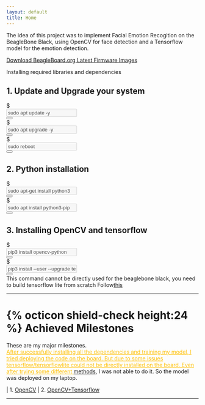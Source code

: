 ```yaml
---
layout: default
title: Home
---
```


<!-- <div class="text-center">
    <a href="https://elinux.org/BeagleBoard/GSoC/2020_Projects/Cape_Compatibility" target="_blank">
        <img src="public/projectBanner.png" class="border border-danger rounded img-fluid" alt="banner">
    </a>
</div> -->

<p class="text-center message border border-warning bg-dark text-warning">
    The idea of this project was to implement Facial Emotion Recogition on the BeagleBone Black,
    using OpenCV for face detection and a Tensorflow model for the emotion detection. 
</p>

<a href="https://beagleboard.org/latest-images" 
    class="btn btn-warning btn-block text-dark" 
    role="button" aria-pressed="true" target="_blank">
    Download BeagleBoard.org Latest Firmware Images
</a>


<div class="card">
  <div class="card-header bg-dark text-light text-center">
    Installing required libraries and dependencies
  </div>
  <div class="card-body">
    <!-- Section A -->
    <h2 class="card-title">1. Update and Upgrade your system</h2>
    <!-- Step 1 -->
    <div class="input-group mb-3">
        <div class="input-group-prepend">
            <span class="input-group-text" id="inputGroup-sizing-sm">&#36;</span>
        </div>
        <input type="text" class="bg-light form-control" value="sudo apt update -y" id="A1" disabled>
        <div class="input-group-append">
            <button class="btn btn-outline-secondary copy" type="button" onclick="copy2Clipboard('A1')"><span class="fa fa-copy"></span></button>
        </div>
    </div>
    <!-- Step 2 -->
    <div class="input-group mb-3">
        <div class="input-group-prepend">
            <span class="input-group-text" id="inputGroup-sizing-sm">&#36;</span>
        </div>
        <input type="text" class="bg-light form-control" value="sudo apt upgrade -y" id="A2" disabled>
        <div class="input-group-append">
            <button class="btn btn-outline-secondary copy" type="button" onclick="copy2Clipboard('A2')"><span class="fa fa-copy"></span></button>
        </div>
    </div>
    <!-- Step 3 -->
    <div class="input-group mb-3">
        <div class="input-group-prepend">
            <span class="input-group-text" id="inputGroup-sizing-sm">&#36;</span>
        </div>
        <input type="text" class="bg-light form-control" value="sudo reboot" id="A3" disabled>
        <div class="input-group-append">
            <button class="btn btn-outline-secondary copy" type="button" onclick="copy2Clipboard('A3')"><span class="fa fa-copy"></span></button>
        </div>
    </div>
    <!-- Section B -->
    <h2 class="card-title">2. Python installation</h2>
    <!-- Step 1 -->
    <div class="input-group mb-3">
        <div class="input-group-prepend">
            <span class="input-group-text" id="inputGroup-sizing-sm">&#36;</span>
        </div>
        <input type="text" class="bg-light form-control" value="sudo apt-get install python3" id="B1" disabled>
        <div class="input-group-append">
            <button class="btn btn-outline-secondary copy" type="button" onclick="copy2Clipboard('B1')"><span class="fa fa-copy"></span></button>
        </div>
    </div>
    <!-- Step 2 -->
    <div class="input-group mb-3">
        <div class="input-group-prepend">
            <span class="input-group-text" id="inputGroup-sizing-sm">&#36;</span>
        </div>
        <input type="text" class="bg-light form-control" value="sudo apt install python3-pip" id="B2" disabled>
        <div class="input-group-append">
            <button class="btn btn-outline-secondary copy" type="button" onclick="copy2Clipboard('B2')"><span class="fa fa-copy"></span></button>
        </div>
    </div>
    <!-- Section C -->
    <h2 class="card-title">3. Installing OpenCV and tensorflow</h2>
    <!-- Step 1 -->
    <div class="input-group mb-3">
        <div class="input-group-prepend">
            <span class="input-group-text" id="inputGroup-sizing-sm">&#36;</span>
        </div>
        <input type="text" class="bg-light form-control" value="pip3 install opencv-python" id="C1" disabled>
        <div class="input-group-append">
            <button class="btn btn-outline-secondary copy" type="button" onclick="copy2Clipboard('C1')"><span class="fa fa-copy"></span></button>
        </div>
    </div>
    <!-- Step 2 -->
    <div class="input-group mb-3">
        <div class="input-group-prepend">
            <span class="input-group-text" id="inputGroup-sizing-sm">&#36;</span>
        </div>
        <input type="text" class="bg-light form-control" value="pip3 install --user --upgrade tensorflow" id="C2" disabled>
        <div class="input-group-append">
            <button class="btn btn-outline-secondary copy" type="button" onclick="copy2Clipboard('C2')"><span class="fa fa-copy"></span></button>
        </div>
        This command cannot be directly used for the beaglebone black, you need to build tensorflow lite from scratch
        Follow<a href="https://github.com/samjabrahams/tensorflow-on-raspberry-pi/blob/master/GUIDE.md">this</a>
    </div>
  </div>
</div>

---

# {% octicon shield-check height:24 %} Achieved Milestones

<div class="message">
    These are my major milestones. 
    <!-- <a href="https://elinux.org/BeagleBoard/GSoC/2020_Projects#Milestones">here</a>. -->
</div>

<div class="text-center text-dark border border-warning bg-dark">
    <a href="https://github.com/Sheldor-abhi/Facial-Emotion-Detection" style="color:#ffc107; fill:#ffc107">
        After successfully installing all the dependencies and training my model, I tried deploying the code on the board.
        But due to some issues tensorflow/tensorflowlite could not be directly installed on the board.
        Even after trying some different <a href="https://github.com/samjabrahams/tensorflow-on-raspberry-pi/blob/master/GUIDE.md">methods</a>, I was not able to do it.
        So the model was deployed on my laptop.
    </a>
</div>

| 1. [OpenCV](https://elinux.org/Beagleboard:BeagleBone_cape_interface_spec#LEDs) 
| 2. [OpenCV+Tensorflow](https://github.com/Sheldor-abhi/Facial-Emotion-Detection) 

<!-- | 3. [SPI](https://elinux.org/Beagleboard:BeagleBone_cape_interface_spec#SPI) | 10. [eMMC](https://elinux.org/Beagleboard:BeagleBone_cape_interface_spec#eMMC) |
| 4. [UART](https://elinux.org/Beagleboard:BeagleBone_cape_interface_spec#UART) | 11. [LCD](https://elinux.org/Beagleboard:BeagleBone_cape_interface_spec#LCD) |
| 5. [CAN](https://elinux.org/Beagleboard:BeagleBone_cape_interface_spec#CAN) | 12. [eQEP](https://elinux.org/Beagleboard:BeagleBone_cape_interface_spec#eQEP) |
| 6. [ADC](https://elinux.org/Beagleboard:BeagleBone_cape_interface_spec#ADC) | 13. [McASP](https://elinux.org/Beagleboard:BeagleBone_cape_interface_spec#McASP) |
| 7. [PWM](https://elinux.org/Beagleboard:BeagleBone_cape_interface_spec#PWM) | 14. [PRU](https://elinux.org/Beagleboard:BeagleBone_cape_interface_spec#PRU) | -->





---





